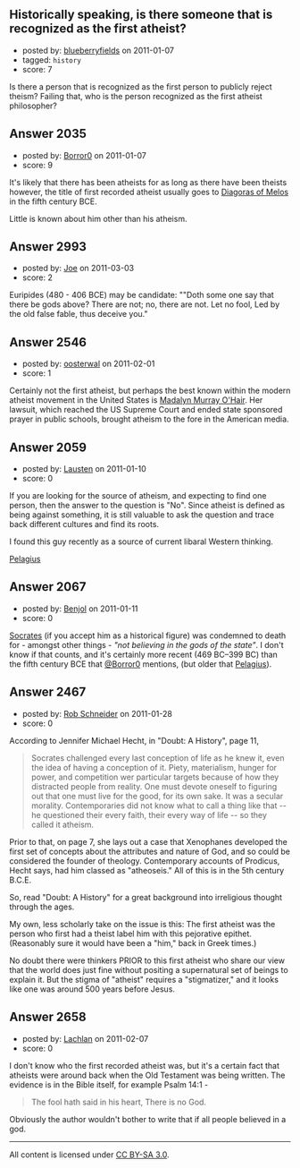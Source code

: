 ## Historically speaking, is there someone that is recognized as the first atheist?

- posted by: [blueberryfields](https://stackexchange.com/users/-1/240-blueberryfields) on 2011-01-07
- tagged: `history`
- score: 7

Is there a person that is recognized as the first person to publicly reject theism? Failing that, who is the person recognized as the first atheist philosopher?


## Answer 2035

- posted by: [Borror0](https://stackexchange.com/users/-1/484-borror0) on 2011-01-07
- score: 9

<p>It's likely that there has been atheists for as long as there have been theists however, the title of first recorded atheist usually goes to <a href="http://en.wikipedia.org/wiki/Diagoras_of_Melos" rel="nofollow">Diagoras of Melos</a> in the fifth century BCE. </p>

<p>Little is known about him other than his atheism.</p>



## Answer 2993

- posted by: [Joe](https://stackexchange.com/users/-1/1064-joe) on 2011-03-03
- score: 2

Euripides (480 - 406 BCE) may be candidate: ""Doth some one say that there be gods above? There are not; no, there are not. Let no fool, Led by the old false fable, thus deceive you."


## Answer 2546

- posted by: [oosterwal](https://stackexchange.com/users/-1/891-oosterwal) on 2011-02-01
- score: 1

<p>Certainly not the first atheist, but perhaps the best known within the modern atheist movement in the United States is <a href="http://en.wikipedia.org/wiki/Madalyn_Murray_O%27Hair" rel="nofollow">Madalyn Murray O'Hair</a>.  Her lawsuit, which reached the US Supreme Court and ended state sponsored prayer in public schools, brought atheism to the fore in the American media.</p>



## Answer 2059

- posted by: [Lausten](https://stackexchange.com/users/-1/584-lausten) on 2011-01-10
- score: 0

<p>If you are looking for the source of atheism, and expecting to find one person, then the answer to the question is "No". Since atheist is defined as being against something, it is still valuable to ask the question and trace back different cultures and find its roots. </p>

<p>I found this guy recently as a source of current libaral Western thinking.</p>

<p><a href="http://www.leaderu.com/theology/augpelagius.html" rel="nofollow">Pelagius</a></p>



## Answer 2067

- posted by: [Benjol](https://stackexchange.com/users/-1/756-benjol) on 2011-01-11
- score: 0

<p><a href="http://en.wikipedia.org/wiki/Socrates#Trial_and_death" rel="nofollow">Socrates</a> (if you accept him as a historical figure) was condemned to death for - amongst other things - <em>"not believing in the gods of the state"</em>.  I don't know if that counts, and it's certainly more recent (469 BC–399 BC) than the fifth century BCE that <a href="http://atheism.stackexchange.com/questions/2033/historically-speaking-is-there-someone-that-is-recognized-as-the-first-atheist/2035#2035">@Borror0</a> mentions, (but older that <a href="http://en.wikipedia.org/wiki/Pelagius" rel="nofollow">Pelagius</a>).</p>



## Answer 2467

- posted by: [Rob Schneider](https://stackexchange.com/users/-1/149-rob-schneider) on 2011-01-28
- score: 0

According to Jennifer Michael Hecht, in "Doubt:  A History", page 11, 

> Socrates challenged every last
> conception of life as he knew it, even
> the idea of having a conception of it.
> Piety, materialism, hunger for power,
> and competition wer particular targets
> because of how they distracted people
> from reality.  One must devote oneself
> to figuring out that one must live for
> the good, for its own sake.  It was a
> secular morality.  Contemporaries did
> not know what to call a thing like that
> -- he questioned their every faith, their every way of life -- so they
> called it atheism.

Prior to that, on page 7, she lays out a case that Xenophanes developed the first set of concepts about the attributes and nature of God, and so could be considered the founder of theology.  Contemporary accounts of Prodicus, Hecht says, had him classed as "atheoseis."  All of this is in the 5th century B.C.E.

So, read "Doubt: A History" for a great background into irreligious thought through the ages.

My own, less scholarly take on the issue is this:  The first atheist was the person who first had a theist label him with this pejorative epithet. (Reasonably sure it would have been a "him," back in Greek times.)  

No doubt there were thinkers PRIOR to this first atheist who share our view that the world does just fine without positing a supernatural set of beings to explain it. But the stigma of "atheist" requires a "stigmatizer," and it looks like one was around 500 years before Jesus.


## Answer 2658

- posted by: [Lachlan](https://stackexchange.com/users/-1/1024-lachlan) on 2011-02-07
- score: 0

I don't know who the first recorded atheist was, but it's a certain fact that atheists were around back when the Old Testament was being written. The evidence is in the Bible itself, for example Psalm 14:1 -

> The fool hath said in his heart, There is no God.

Obviously the author wouldn't bother to write that if all people believed in a god.



---

All content is licensed under [CC BY-SA 3.0](https://creativecommons.org/licenses/by-sa/3.0/).
